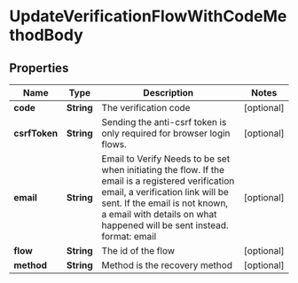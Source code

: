 

# UpdateVerificationFlowWithCodeMethodBody


## Properties

| Name | Type | Description | Notes |
|------------ | ------------- | ------------- | -------------|
|**code** | **String** | The verification code |  [optional] |
|**csrfToken** | **String** | Sending the anti-csrf token is only required for browser login flows. |  [optional] |
|**email** | **String** | Email to Verify  Needs to be set when initiating the flow. If the email is a registered verification email, a verification link will be sent. If the email is not known, a email with details on what happened will be sent instead.  format: email |  [optional] |
|**flow** | **String** | The id of the flow |  [optional] |
|**method** | **String** | Method is the recovery method |  [optional] |



